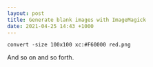 ```yaml
---
layout: post
title: Generate blank images with ImageMagick
date: 2021-04-25 14:43 +1000
---
```


```shell
convert -size 100x100 xc:#F60000 red.png
```

And so on and so forth.
